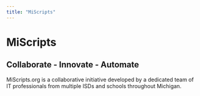 ```yaml
---
title: "MiScripts"
---
```


# MiScripts

## Collaborate - Innovate - Automate

MiScripts.org is a collaborative initiative developed by a dedicated team of IT professionals from multiple ISDs and schools throughout Michigan.
